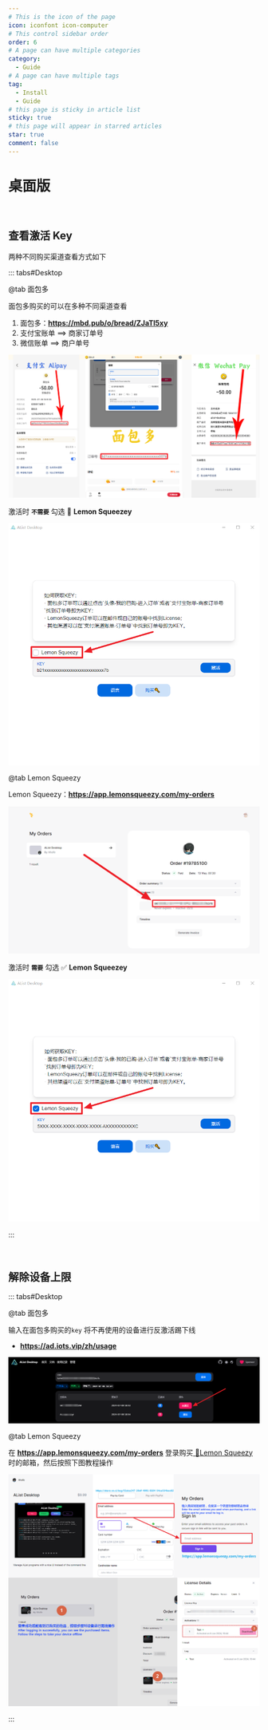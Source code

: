 ```yaml
---
# This is the icon of the page
icon: iconfont icon-computer
# This control sidebar order
order: 6
# A page can have multiple categories
category:
  - Guide
# A page can have multiple tags
tag:
  - Install
  - Guide
# this page is sticky in article list
sticky: true
# this page will appear in starred articles
star: true
comment: false
---
```


# 桌面版

<NaiveClient>
<Desktop />
</NaiveClient>

<script setup lang="ts">
import Desktop from "@Desktop";
</script>
<br/>



## **查看激活 Key**

两种不同购买渠道查看方式如下

::: tabs#Desktop

@tab 面包多

面包多购买的可以在多种不同渠道查看

1. 面包多：**https://mbd.pub/o/bread/ZJaTl5xy**
2. 支付宝账单 ==> 商家订单号
3. 微信账单 ==> 商户单号

![](/img/desktop/key_mbd.png)

激活时 **`不需要`** 勾选 :black_square_button: **Lemon Squeezey**

![](/img/desktop/logIn_mbd.png)

@tab Lemon Squeezy

Lemon Squeezy：**https://app.lemonsqueezy.com/my-orders**

![](/img/desktop/key_lemonsqueezy.png)

激活时 **`需要`** 勾选 :white_check_mark: **Lemon Squeezey**

![](/img/desktop/login_lemonsqueezy.png)

:::

<br/>



## **解除设备上限**

::: tabs#Desktop

@tab 面包多

输入在面包多购买的`key` 将不再使用的设备进行反激活踢下线

- **https://ad.iots.vip/zh/usage**

![](/img/desktop/mianbaoduo.png)

@tab Lemon Squeezy

在 **https://app.lemonsqueezy.com/my-orders** 登录购买[ :lemon:Lemon Squeezy](https://store.iots.vip/buy/51dca247-20df-4991-8104-54ca534bcc82) 时的邮箱，然后按照下图教程操作

![](/img/desktop/lemonsqueezy.png)

:::


